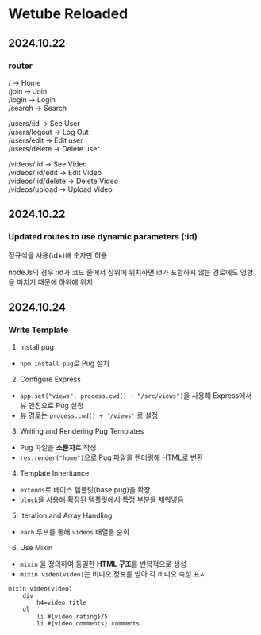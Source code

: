 # Wetube Reloaded

## 2024.10.22

### router

/ -> Home  
/join -> Join  
/login -> Login  
/search -> Search

/users/:id -> See User  
/users/logout -> Log Out  
/users/edit -> Edit user  
/users/delete -> Delete user

/videos/:id -> See Video  
/videos/:id/edit -> Edit Video  
/videos/:id/delete -> Delete Video  
/videos/upload -> Upload Video

## 2024.10.22

### Updated routes to use dynamic parameters (:id)

정규식을 사용(\\d+)해 숫자만 허용

nodeJs의 경우 :id가 코드 줄에서 상위에 위치하면 id가 포함하지 않는 경로에도 영향을 미치기 때문에 하위에 위치

## 2024.10.24

### Write Template

1. Install pug

- `npm install pug`로 Pug 설치

2. Configure Express

- `app.set("views", process.cwd() + "/src/views")`을 사용해 Express에서 뷰 엔진으로 Pug 설정
- 뷰 경로는 `process.cwd() + '/views'` 로 설정

3. Writing and Rendering Pug Templates

- Pug 파일을 **소문자**로 작성
- `res.render("home")`으로 Pug 파일을 렌더링해 HTML로 변환

4. Template Inheritance

- `extends`로 베이스 템플릿(base.pug)을 확장
- `block`을 사용해 확장된 템플릿에서 특정 부분을 채워넣음

5. Iteration and Array Handling

- `each` 루프를 통해 `videos` 배열을 순회

6. Use Mixin

- `mixin` 을 정의하여 동일한 **HTML 구조**를 반복적으로 생성
- `mixin video(video)`는 비디오 정보를 받아 각 비디오 속성 표시

```pug
mixin video(video)
    div
        h4=video.title
    ul
        li #{video.rating}/5
        li #{video.comments} comments.
```

